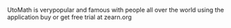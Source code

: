 UtoMath is verypopular and famous with people all over the world using the application buy or get free trial at zearn.org

